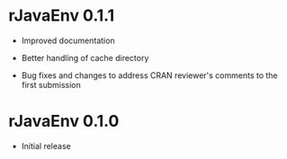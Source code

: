 # rJavaEnv 0.1.1

* Improved documentation

* Better handling of cache directory

* Bug fixes and changes to address CRAN reviewer's comments to the first submission

# rJavaEnv 0.1.0

* Initial release
